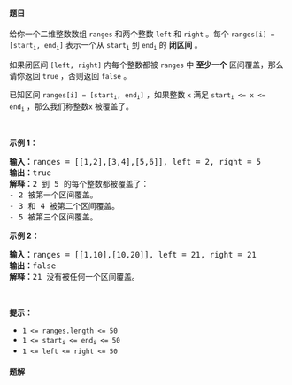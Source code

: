 #### 题目
<p>给你一个二维整数数组 <code>ranges</code> 和两个整数 <code>left</code> 和 <code>right</code> 。每个 <code>ranges[i] = [start<sub>i</sub>, end<sub>i</sub>]</code> 表示一个从 <code>start<sub>i</sub></code> 到 <code>end<sub>i</sub></code> 的 <strong>闭区间</strong> 。</p>

<p>如果闭区间 <code>[left, right]</code> 内每个整数都被 <code>ranges</code> 中 <strong>至少一个</strong> 区间覆盖，那么请你返回 <code>true</code> ，否则返回 <code>false</code> 。</p>

<p>已知区间 <code>ranges[i] = [start<sub>i</sub>, end<sub>i</sub>]</code> ，如果整数 <code>x</code> 满足 <code>start<sub>i</sub> <= x <= end<sub>i</sub></code> ，那么我们称整数<code>x</code> 被覆盖了。</p>

<p> </p>

<p><strong>示例 1：</strong></p>

<pre>
<b>输入：</b>ranges = [[1,2],[3,4],[5,6]], left = 2, right = 5
<b>输出：</b>true
<b>解释：</b>2 到 5 的每个整数都被覆盖了：
- 2 被第一个区间覆盖。
- 3 和 4 被第二个区间覆盖。
- 5 被第三个区间覆盖。
</pre>

<p><strong>示例 2：</strong></p>

<pre>
<b>输入：</b>ranges = [[1,10],[10,20]], left = 21, right = 21
<b>输出：</b>false
<b>解释：</b>21 没有被任何一个区间覆盖。
</pre>

<p> </p>

<p><strong>提示：</strong></p>

<ul>
	<li><code>1 <= ranges.length <= 50</code></li>
	<li><code>1 <= start<sub>i</sub> <= end<sub>i</sub> <= 50</code></li>
	<li><code>1 <= left <= right <= 50</code></li>
</ul>


 #### 题解